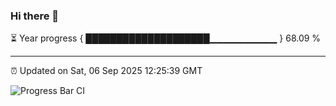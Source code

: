 ### Hi there 👋

⏳ Year progress { ████████████████████▁▁▁▁▁▁▁▁▁▁ } 68.09 %

---

⏰ Updated on Sat, 06 Sep 2025 12:25:39 GMT

![Progress Bar CI](https://github.com/liununu/liununu/workflows/Progress%20Bar%20CI/badge.svg)
